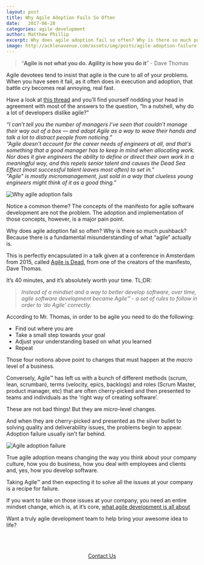 ```yaml
---
layout: post
title: Why Agile Adoption Fails So Often
date:   2017-06-28
categories: agile development
author: Matthew Phillip
excerpt: Why does agile adoption fail so often? Why is there so much pushback? Because there is a fundamental misunderstanding of what “agile” actually is.
image: http://acklenavenue.com/assets/img/posts/agile-adoption-failure-1.jpg
---
```


> “**Agile is not what you do. Agility is how you do it**” - Dave Thomas
 
Agile devotees tend to insist that agile is the cure to all of your problems. When you have seen it fail, as it often does in
execution and adoption, that battle cry becomes real annoying, real fast. 
 
Have a look at [this thread](https://www.quora.com/In-a-nutshell-why-do-a-lot-of-developers-dislike-Agile) and you’ll find
yourself nodding your head in agreement with most of the answers to the question, “In a nutshell, why do a lot of developers
dislike agile?”
 
  _“I can’t tell you the number of managers I’ve seen that couldn’t manage their way out of a box — and adopt Agile as a way      to wave their hands and talk a lot to distract people from noticing.”_  
  _“Agile doesn't account for the career needs of engineers at all, and that's something that a good manager has to keep in        mind when allocating work. Nor does it give engineers the ability to define or direct their own work in a meaningful way,      and this repels senior talent and causes the Dead Sea Effect (most successful talent leaves most often) to set in.”_  
  _"Agile" is mostly micromanagement, just sold in a way that clueless young engineers might think of it as a good thing.”_  

![Why agile adoption fails](http://acklenavenue.com/assets/img/posts/agile-adoption-failure-3.jpg)

Notice a common theme? The concepts of the manifesto for agile software development are not the problem. The adoption and 
implementation of those concepts, however, is a major pain point. 
 
Why does agile adoption fail so often? Why is there so much pushback? Because there is a fundamental misunderstanding of what
“agile” actually is.
 
This is perfectly encapsulated in a talk given at a conference in Amsterdam from 2015, called [Agile is Dead](https://www.youtube.com/watch?time_continue=2244&v=a-BOSpxYJ9M),
from one of the creators of the manifesto, Dave Thomas. 
 
It’s 40 minutes, and it’s absolutely worth your time. TL;DR:
 
> _Instead of a mindset and a way to better develop software, over time, agile software development became Agile™ - a set of
> rules to follow in order to ‘do Agile’ correctly._
 
According to Mr. Thomas, in order to be agile you need to do the following:
* Find out where you are
* Take a small step towards your goal
* Adjust your understanding based on what you learned
* Repeat
 
Those four notions above point to changes that must happen at the _macro_ level of a business.
 
Conversely, Agile™ has left us with a bunch of different methods (scrum, lean, scrumban), terms (velocity, epics, backlogs)
and roles (Scrum Master, product manager, etc) that are often cherry-picked and then presented to teams and individuals as the
‘right way of creating software’. 
 
These are not bad things! But they are _micro_-level changes. 
 
And when they are cherry-picked and presented as the silver bullet to solving quality and deliverability issues, the problems
begin to appear. Adoption failure usually isn’t far behind.

![Agile adoption failure](http://acklenavenue.com/assets/img/posts/agile-adoption-failure-2.jpg)
 
True agile adoption means changing the way you think about your company culture, how you do business, how you deal with 
employees and clients and, yes, how you develop software. 
 
Taking Agile™ and then expecting it to solve all the issues at your company is a recipe for failure. 
 
If you want to take on those issues at your company, you need an entire mindset change, which is, at it’s core, [what agile
development is all about](https://www.visualstudio.com/learn/agile-culture/)
 
Want a truly agile development team to help bring your awesome idea to life?
 
<div style="text-align:center; padding:50px 30px;">
  <a href="http://acklenavenue.com/#contact-us" class="btn btn-go" >Contact Us</a>
</div>
